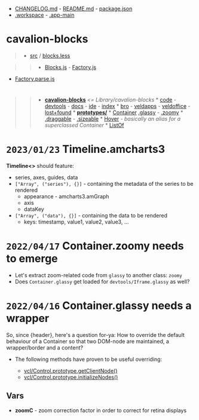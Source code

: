 * [CHANGELOG.md]() - [README.md]() - [package.json]()
* [.workspace](`(devtools/Workspace<${ws.getSpecializer()}>)`) - [.app-main](`(devtools/Main<${app.getSpecializer()}>)`)

# cavalion-blocks

> * [src](:/) / [blocks.less](src/:)

>> * [Blocks.js](src/:) - [Factory.js](src/:)
* [Factory.parse.js](src/:)

#

>> * **[cavalion-blocks](src/:/)** _<= Library/cavalion-blocks_
	* [code](src/cavalion-blocks/:/) - [devtools](src/cavalion-blocks/:/) - [docs](src/cavalion-blocks/:/) - [ide](src/cavalion-blocks/:/) - [index](src/cavalion-blocks/:/)
	* [bro](src/cavalion-blocks/:/) - [veldapps](src/cavalion-blocks/:/) - [veldoffice](src/cavalion-blocks/:/) - [lost+found](src/cavalion-blocks/:/)
	* **[prototypes/](src/:)**
		* [Container](src/prototypes/:.js) [.glassy](src/prototypes/Container:.js) - [.zoomy](src/prototypes/Container:.js)
			* [.draggable](src/prototypes/Container:.js) - [.sizeable](src/prototypes/Container:.js)
		* [Hover](src/prototypes/:.js) - _basically an alias for a superclassed Container_
		* [ListOf](src/prototypes/:.js)

# `2023/01/23` Timeline.amcharts3

**Timeline<>** should feature:

* series, axes, guides, data
* `["Array", ("series"), {}]` - containing the metadata of the series to be rendered
	* appearance - amcharts3.amGraph
	* axis
	* dataKey
* `["Array", ("data"), {}]` - containing the data to be rendered
	* keys: timestamp, value1, value2, value3, ...


# `2022/04/17` Container.zoomy needs to emerge

* Let's extract zoom-related code from `glassy` to another class: `zoomy`
* Does `Container.glassy` get loaded for `devtools/Iframe.glassy` as well?

# `2022/04/16` Container.glassy needs a wrapper

So, since {header}, here's a question for-ya: How to override the default behaviour of a Container so that two DOM-node are maintained, a wrapper/border and a content?

* The following methods have proven to be useful overriding:

	* [vcl/Control.prototype.getClientNode()](lib:)
	* [vcl/Control.prototype.initializeNodes()](lib:)

## Vars

* **zoomC** - zoom correction factor in order to correct for retina displays
